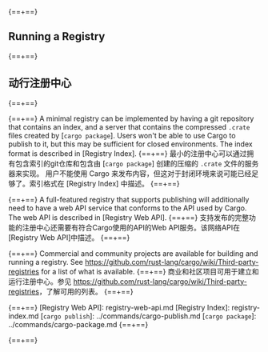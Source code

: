 {==+==}
## Running a Registry
{==+==}
## 动行注册中心
{==+==}


{==+==}
A minimal registry can be implemented by having a git repository that contains
an index, and a server that contains the compressed `.crate` files created by
[`cargo package`]. Users won't be able to use Cargo to publish to it, but this
may be sufficient for closed environments. The index format is described in
[Registry Index].
{==+==}
最小的注册中心可以通过拥有包含索引的git仓库和包含由 [`cargo package`] 创建的压缩的 `.crate` 文件的服务器来实现。
用户不能使用 Cargo 来发布内容，但这对于封闭环境来说可能已经足够了。索引格式在 [Registry Index] 中描述。
{==+==}


{==+==}
A full-featured registry that supports publishing will additionally need to
have a web API service that conforms to the API used by Cargo. The web API is
described in [Registry Web API].
{==+==}
支持发布的完整功能的注册中心还需要有符合Cargo使用的API的Web API服务。该网络API在[Registry Web API]中描述。
{==+==}


{==+==}
Commercial and community projects are available for building and running a
registry. See <https://github.com/rust-lang/cargo/wiki/Third-party-registries>
for a list of what is available.
{==+==}
商业和社区项目可用于建立和运行注册中心。参见 <https://github.com/rust-lang/cargo/wiki/Third-party-registries>，了解可用的列表。
{==+==}


{==+==}
[Registry Web API]: registry-web-api.md
[Registry Index]: registry-index.md
[`cargo publish`]: ../commands/cargo-publish.md
[`cargo package`]: ../commands/cargo-package.md
{==+==}

{==+==}